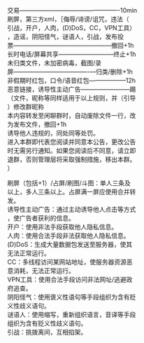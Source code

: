 交易————————————————-10min  
刷屏，第三方xml，［侮辱/诽谤/诅咒，违法（  
引战，开户，人肉，(D)DoS，CC，VPN工具）  
，造谣，阴阳怪气，谜语人，引战，发布投  
票————————————————撤回+1h  
长时电话/屏幕共享—————————终止+1h  
未归类​文件，未加密病毒，截图/录  
屏————————————-—归类/删除+1h  
非假期时红包，口令/语音红包——————12h  
恶意链接，诱导性主动广告————————踢  
（文件，昵称等同样适用于以上规则，并（引导  
）修改群昵称  
本内容转发至闲聊群时，自动废除文件一行，改  
为发布文件，撤回+1h  
诱导他人违规的，同处同等处罚。  
进入本群即代表您阅读并同意本公告，更改公告  
时无需另行通知。如果您阅读后不同意，请立即  
退群，否则管理层将采取强制措施，移出本群。  
）  
  
刷屏（包括+1）/占屏/刷图/斗图：单人三条及  
以上，多人三条以上。占屏满一屏应使用合并转  
发。  
诱导性主动广告：通过主动诱导他人点击等方式  
，使广告者获利的信息。  
开户：使用非法手段获取他人隐私信息。  
人肉：使用合法手段非法获取他人隐私信息。  
(D)DoS：生成大量数据包发送至服务器，使其  
无法正常运行。  
CC：多线程访问某网站地址，使服务器资源恶  
意消耗，无法正常运行。  
VPN工具：使用合法手段访问非法网址/逃避政  
府追查。  
阴阳怪气：使用褒义性语句等手段组织为含有贬  
义性歧义语句。  
谜语人：使用缩写，重新组织语言，音译等手段  
组织为含有贬义性歧义语句。  
引战：挑拨离间，互相掐架。
